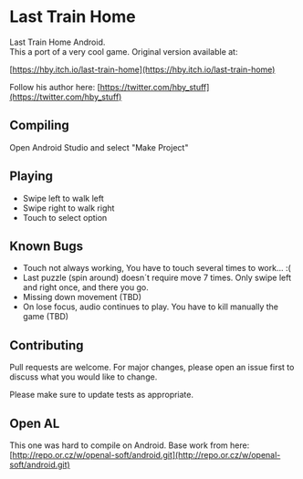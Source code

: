 # Last Train Home

Last Train Home Android.\
This a port of a very cool game.
Original version available at:

[https://hby.itch.io/last-train-home](https://hby.itch.io/last-train-home)

Follow his author here:
[https://twitter.com/hby_stuff](https://twitter.com/hby_stuff)

## Compiling

Open Android Studio and select "Make Project"

## Playing
- Swipe left to walk left
- Swipe right to walk right
- Touch to select option

## Known Bugs
- Touch not always working, You have to touch several times to work... :(
- Last puzzle (spin around) doesn´t require move 7 times. Only swipe left and right once, and there you go.
- Missing down movement (TBD)
- On lose focus, audio continues to play. You have to kill manually the game (TBD)

## Contributing
Pull requests are welcome. For major changes, please open an issue first to discuss what you would like to change.

Please make sure to update tests as appropriate.

## Open AL

This one was hard to compile on Android. Base work from here:
[http://repo.or.cz/w/openal-soft/android.git](http://repo.or.cz/w/openal-soft/android.git)
